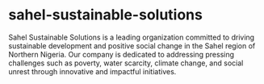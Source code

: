 # sahel-sustainable-solutions
Sahel Sustainable Solutions is a leading organization committed to driving sustainable development and positive social change in the Sahel region of Northern Nigeria. Our company is dedicated to addressing pressing challenges such as poverty, water scarcity, climate change, and social unrest through innovative and impactful initiatives.
